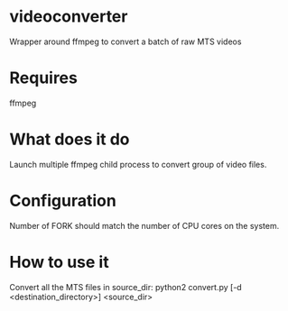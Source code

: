 # videoconverter
Wrapper around ffmpeg to convert a batch of raw MTS videos

# Requires
ffmpeg

# What does it do
Launch multiple ffmpeg child process to convert group of video files.

# Configuration
Number of FORK should match the number of CPU cores on the system.

# How to use it
Convert all the MTS files in source_dir:
  python2 convert.py [-d <destination_directory>] <source_dir>
